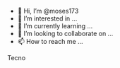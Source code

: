 - 👋 Hi, I’m @moses173
- 👀 I’m interested in ...
- 🌱 I’m currently learning ...
- 💞️ I’m looking to collaborate on ...
- 📫 How to reach me ...

<!---
moses173/moses173 is a ✨ special ✨ repository because its `README.md` (this file) appears on your GitHub profile.
You can click the Preview link to take a look at your changes.
--->Tecno

